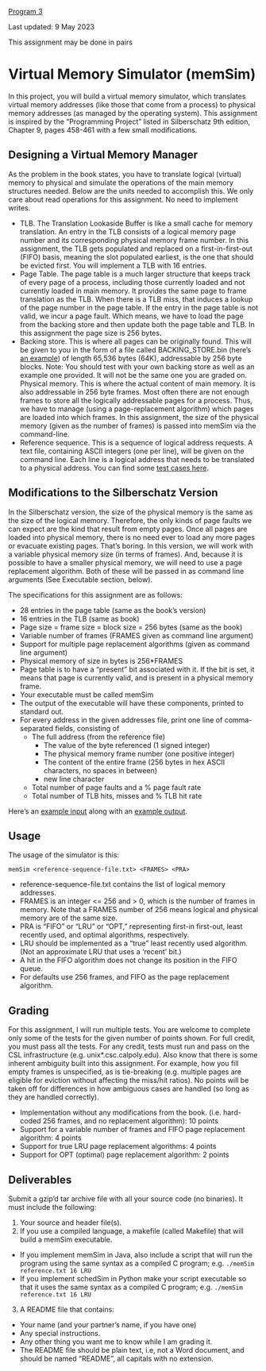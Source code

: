 [Program 3](https://docs.google.com/document/d/15LkaozsLaDWZ3BwDPhceZOltQWFCb4GpjFWu-wOPv-w/edit)

Last updated: 9 May 2023

This assignment may be done in pairs

# Virtual Memory Simulator (memSim) 	
In this project, you will build a virtual memory simulator, which translates virtual memory addresses (like those that come from a process) to physical memory addresses (as managed by the operating system). This assignment is inspired by the “Programming Project” listed in Silberschatz 9th edition, Chapter 9, pages 458-461 with a few small modifications.


## Designing a Virtual Memory Manager
As the problem in the book states, you have to translate logical (virtual) memory to physical and simulate the operations of the main memory structures needed. Below are the units needed to accomplish this. We only care about read operations for this assignment. No need to implement writes.

- TLB.
The Translation Lookaside Buffer is like a small cache for memory translation. An entry in the TLB consists of a logical memory page number and its corresponding physical memory frame number. In this assignment, the TLB gets populated and replaced on a first-in-first-out (FIFO) basis, meaning the slot populated earliest, is the one that should be evicted first. You will implement a TLB with 16 entries.
- Page Table.
The page table is a much larger structure that keeps track of every page of a process, including those currently loaded and not currently loaded in main memory. It provides the same page to frame translation as the TLB. When there is a TLB miss, that induces a lookup of the page number in the page table. If the entry in the page table is not valid, we incur a page fault. Which means, we have to load the page from the backing store and then update both the page table and TLB. In this assignment the page size is 256 bytes.
- Backing store.
This is where all pages can be originally found. This will be given to you in the form of a file called BACKING_STORE.bin (here’s [an example](https://drive.google.com/file/d/0B0Ogk2egn6BfcFFkVm0xNlhhRWM/view?usp=sharing&resourcekey=0--mIMnHXcCRyuTPJKGI-eeQ)) of length 65,536 bytes (64K), addressable by 256 byte blocks. Note: You should test with your own backing store as well as an example one provided. It will not be the same one you are graded on.
Physical memory. This is where the actual content of main memory. It is also addressable in 256 byte frames. Most often there are not enough frames to store all the logically addressable pages for a process. Thus, we have to manage (using a page-replacement algorithm) which pages are loaded into which frames. In this assignment, the size of the physical memory (given as the number of frames) is passed into memSim via the command-line.
- Reference sequence.
This is a sequence of logical address requests. A text file, containing ASCII integers (one per line), will be given on the command line. Each line is a logical address that needs to  be translated to a physical address. You can find some [test cases here](https://docs.google.com/document/d/1ZEjbwHOMU1_E9FzNkL2nuquGmmlHD9HU9tukoD3fvrE/edit?usp=sharing).

## Modifications to the Silberschatz Version
In the Silberschatz version, the size of the physical memory is the same as the size of the logical memory. Therefore, the only kinds of page faults we can expect are the kind that result from empty pages. Once all pages are loaded into physical memory, there is no need ever to load any more pages or evacuate existing pages. That’s boring. In this version, we will work with a variable physical memory size (in terms of frames). And, because it is possible to have a smaller physical memory, we will need to use a page replacement algorithm. Both of these will be passed in as command line arguments (See Executable section, below).

The specifications for this assignment are as follows:
- 28 entries in the page table (same as the book’s version)
- 16 entries in the TLB (same as book)
- Page size = frame size = block size = 256 bytes (same as the book)
- Variable number of frames (FRAMES given as command line argument)
- Support for multiple page replacement algorithms (given as command line argument)
- Physical memory of size in bytes is 256*FRAMES
- Page table is to have a “present” bit associated with it. If the bit is set, it means that page is currently valid, and is present in a physical memory frame.
- Your executable must be called memSim
- The output of the executable will have these components, printed to standard out.
- For every address in the given addresses file, print one line of comma-separated fields, consisting of
  - The full address (from the reference file)
    - The value of the byte referenced (1 signed integer)
    - The physical memory frame number (one positive integer)
    - The content of the entire frame (256 bytes in hex ASCII characters, no spaces in between)
    - new line character
  - Total number of page faults and a % page fault rate
  - Total number of TLB hits, misses and % TLB hit rate

Here’s an [example input](https://drive.google.com/file/d/0B0Ogk2egn6BfcXM2NFhoZUhRaWM/view?usp=sharing&resourcekey=0-x2vXAZ1u3NDVbUJSF5erow) along with an [example output](https://drive.google.com/file/d/0B0Ogk2egn6BfYTVIcUpRU0QzUjA/view?usp=sharing&resourcekey=0-aWC0wIj5UlxLaAlnGjTRiQ).

## Usage
The usage of the simulator is this:

`memSim <reference-sequence-file.txt> <FRAMES> <PRA>`

- reference-sequence-file.txt contains the list of logical memory addresses.
- FRAMES is an integer <= 256 and > 0, which is the number of frames in memory. Note that a FRAMES number of 256 means logical and physical memory are of the same size. 
- PRA is “FIFO” or “LRU” or “OPT,” representing first-in first-out, least recently used, and optimal algorithms, respectively. 
- LRU should be implemented as a “true” least recently used algorithm. (Not an approximate LRU that uses a ‘recent’ bit.)
- A hit in the FIFO algorithm does not change its position in the FIFO queue.
- For defaults use 256 frames, and FIFO as the page replacement algorithm.


## Grading
For this assignment, I will run multiple tests. You are welcome to complete only some of the tests for the given number of points shown. For full credit, you must pass all the tests. For any credit, tests must run and pass on the CSL infrastructure (e.g. unix*.csc.calpoly.edu). Also know that there is some inherent ambiguity built into this assignment. For example, how you fill empty frames is unspecified, as is tie-breaking (e.g. multiple pages are eligible for eviction without affecting the miss/hit ratios). No points will be taken off for differences in how ambiguous cases are handled (so long as they are handled correctly).

- Implementation without any modifications from the book. (i.e. hard-coded 256 frames, and no replacement algorithm): 10 points
- Support for a variable number of frames and FIFO page replacement algorithm: 4 points
- Support for true LRU page replacement algorithms: 4 points
- Support for OPT (optimal) page replacement algorithm: 2 points


## Deliverables
Submit a gzip’d tar archive file with all your source code (no binaries). It must include the following:

1. Your source and header file(s). 
2. If you use a compiled language, a makefile (called Makefile) that will build a memSim executable. 
  - If you implement memSim in Java, also include a script that will run the program using the same syntax as a compiled C program; e.g. `./memSim reference.txt 16 LRU`
  - If you implement schedSim in Python make your script executable so that it uses the same syntax as a compiled C program; e.g. `./memSim reference.txt 16 LRU`
3. A README file that contains:
  - Your name (and your partner’s name, if you have one)
  - Any special instructions.
  - Any other thing you want me to know while I am grading it.
  - The README file should be plain text, i.e, not a Word document, and should be named “README”, all capitals with no extension.


